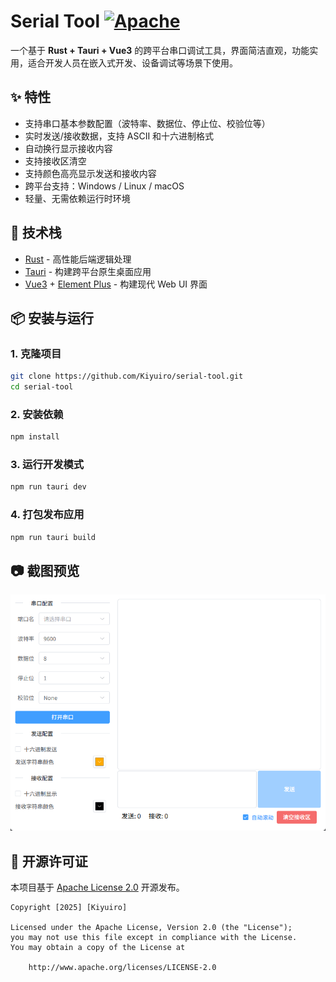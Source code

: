 # Serial Tool [![Apache](https://img.shields.io/static/v1.svg?label=license&message=Apache+2&color=blue)](https://github.com/mt6595/AtopSerial/blob/main/LICENSE)

一个基于 **Rust + Tauri + Vue3** 的跨平台串口调试工具，界面简洁直观，功能实用，适合开发人员在嵌入式开发、设备调试等场景下使用。

## ✨ 特性

- 支持串口基本参数配置（波特率、数据位、停止位、校验位等）
- 实时发送/接收数据，支持 ASCII 和十六进制格式
- 自动换行显示接收内容
- 支持接收区清空
- 支持颜色高亮显示发送和接收内容
- 跨平台支持：Windows / Linux / macOS
- 轻量、无需依赖运行时环境

## 🧱 技术栈

- [Rust](https://www.rust-lang.org/) - 高性能后端逻辑处理
- [Tauri](https://tauri.app/) - 构建跨平台原生桌面应用
- [Vue3](https://vuejs.org/) + [Element Plus](https://element-plus.org/) - 构建现代 Web UI 界面

## 📦 安装与运行

### 1. 克隆项目

```bash
git clone https://github.com/Kiyuiro/serial-tool.git
cd serial-tool
```

### 2. 安装依赖

```bash
npm install
```

### 3. 运行开发模式

```bash
npm run tauri dev
```

### 4. 打包发布应用

```bash
npm run tauri build
```

## 📷 截图预览

![串口助手界面](./public/screenshot.png)

## 📄 开源许可证

本项目基于 [Apache License 2.0](https://www.apache.org/licenses/LICENSE-2.0) 开源发布。

```
Copyright [2025] [Kiyuiro]

Licensed under the Apache License, Version 2.0 (the "License");
you may not use this file except in compliance with the License.
You may obtain a copy of the License at

    http://www.apache.org/licenses/LICENSE-2.0
```

